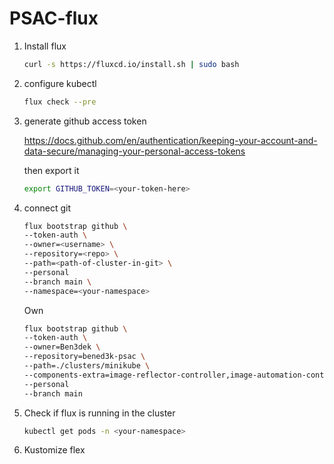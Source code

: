 # PSAC-flux

1. Install flux

    ```sh
    curl -s https://fluxcd.io/install.sh | sudo bash
    ```
2. configure kubectl

    ```sh
    flux check --pre
    ```

3. generate github access token

    https://docs.github.com/en/authentication/keeping-your-account-and-data-secure/managing-your-personal-access-tokens

    then export it
    ```sh
    export GITHUB_TOKEN=<your-token-here>
    ```
4. connect git

    ```sh
    flux bootstrap github \
    --token-auth \
    --owner=<username> \
    --repository=<repo> \
    --path=<path-of-cluster-in-git> \
    --personal
    --branch main \
    --namespace=<your-namespace>
    ```

    Own
    ```sh
    flux bootstrap github \
    --token-auth \
    --owner=Ben3dek \
    --repository=bened3k-psac \
    --path=./clusters/minikube \
    --components-extra=image-reflector-controller,image-automation-controller \
    --personal
    --branch main
    ```

5. Check if flux is running in the cluster
    ```sh
    kubectl get pods -n <your-namespace>
    ```

6. Kustomize flex
